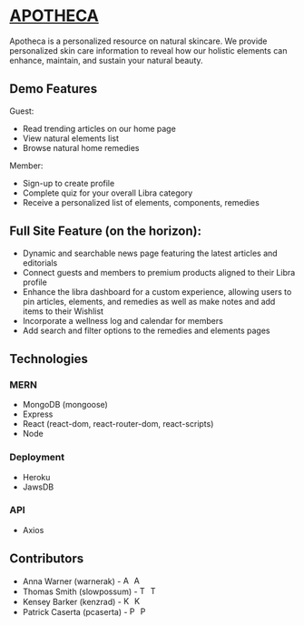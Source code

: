 # [APOTHECA](https://enigmatic-meadow-75915.herokuapp.com/)

Apotheca is a personalized resource on natural skincare. We provide personalized skin care information to reveal how our holistic elements can enhance, maintain, and sustain your natural beauty.

## Demo Features

Guest:
* Read trending articles on our home page
* View natural elements list
* Browse natural home remedies

Member:
* Sign-up to create profile
* Complete quiz for your overall Libra category
* Receive a personalized list of elements, components, remedies

## Full Site Feature (on the horizon):

* Dynamic and searchable news page featuring the latest articles and editorials
* Connect guests and members to premium products aligned to their Libra profile
* Enhance the libra dashboard for a custom experience, allowing users to pin articles, elements, and remedies as well as make notes and add items to their Wishlist
* Incorporate a wellness log and calendar for members
* Add search and filter options to the remedies and elements pages

## Technologies
### MERN
* MongoDB (mongoose)
* Express
* React (react-dom, react-router-dom, react-scripts)
* Node

### Deployment
* Heroku
* JawsDB

### API
* Axios

## Contributors
* Anna Warner (warnerak) - [<img src="https://image.flaticon.com/icons/svg/2111/2111425.svg" alt="Anna Github" width="15"/>](https://github.com/warnerak) [<img src="https://image.flaticon.com/icons/svg/174/174857.svg" alt="Anna linkedin" width="15"/>](https://www.linkedin.com/in/anna-warner-50bb31b7/)
* Thomas Smith (slowpossum) - [<img src="https://image.flaticon.com/icons/svg/2111/2111425.svg" alt="Thomas Github" width="15"/>](https://github.com/slowpossum) [<img src="https://image.flaticon.com/icons/svg/174/174857.svg" alt="Thomas linkedin" width="15"/>](https://www.linkedin.com/in/thomas-smith-a95538178/)
* Kensey Barker (kenzrad) - [<img src="https://image.flaticon.com/icons/svg/2111/2111425.svg" alt="Kensey Github" width="15"/>](https://github.com/kenzrad) [<img src="https://image.flaticon.com/icons/svg/174/174857.svg" alt="Kensey linkedin" width="15"/>](https://www.linkedin.com/in/kensey-barker/)
* Patrick Caserta (pcaserta) - [<img src="https://image.flaticon.com/icons/svg/2111/2111425.svg" alt="Patrick Github" width="15"/>](https://github.com/pcaserta) [<img src="https://image.flaticon.com/icons/svg/174/174857.svg" alt="Patrick linkedin" width="15"/>](
https://www.linkedin.com/in/patrick-caserta-46530312b/)

